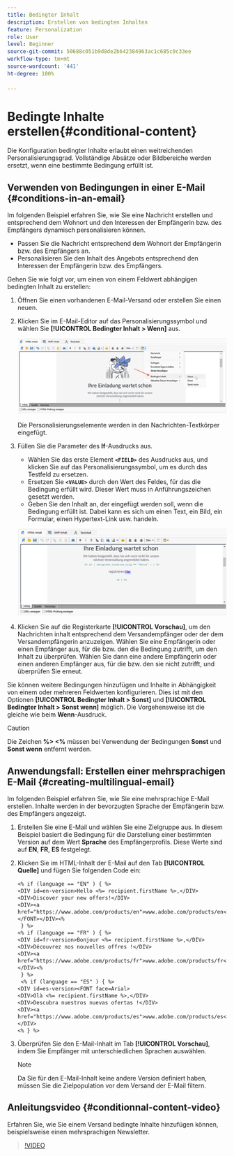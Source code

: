 ```yaml
---
title: Bedingter Inhalt
description: Erstellen von bedingten Inhalten
feature: Personalization
role: User
level: Beginner
source-git-commit: 50688c051b9d8de2b642384963ac1c685c0c33ee
workflow-type: tm+mt
source-wordcount: '441'
ht-degree: 100%

---
```



# Bedingte Inhalte erstellen{#conditional-content}

Die Konfiguration bedingter Inhalte erlaubt einen weitreichenden Personalisierungsgrad. Vollständige Absätze oder Bildbereiche werden ersetzt, wenn eine bestimmte Bedingung erfüllt ist.


## Verwenden von Bedingungen in einer E-Mail {#conditions-in-an-email}

Im folgenden Beispiel erfahren Sie, wie Sie eine Nachricht erstellen und entsprechend dem Wohnort und den Interessen der Empfängerin bzw. des Empfängers dynamisch personalisieren können.

* Passen Sie die Nachricht entsprechend dem Wohnort der Empfängerin bzw. des Empfängers an.
* Personalisieren Sie den Inhalt des Angebots entsprechend den Interessen der Empfängerin bzw. des Empfängers.

Gehen Sie wie folgt vor, um einen von einem Feldwert abhängigen bedingten Inhalt zu erstellen:

1. Öffnen Sie einen vorhandenen E-Mail-Versand oder erstellen Sie einen neuen.
1. Klicken Sie im E-Mail-Editor auf das Personalisierungssymbol und wählen Sie **[!UICONTROL Bedingter Inhalt > Wenn]** aus.

   ![Einfügen einer Bedingung](assets/condition-insert.png)

   Die Personalisierungselemente werden in den Nachrichten-Textkörper eingefügt.

1. Füllen Sie die Parameter des **If**-Ausdrucks aus.

   * Wählen Sie das erste Element **`<FIELD>`** des Ausdrucks aus, und klicken Sie auf das Personalisierungssymbol, um es durch das Testfeld zu ersetzen.
   * Ersetzen Sie **`<VALUE>`** durch den Wert des Feldes, für das die Bedingung erfüllt wird. Dieser Wert muss in Anführungszeichen gesetzt werden.
   * Geben Sie den Inhalt an, der eingefügt werden soll, wenn die Bedingung erfüllt ist. Dabei kann es sich um einen Text, ein Bild, ein Formular, einen Hypertext-Link usw. handeln.

   ![Bedingung in einer E-Mail](assets/condition-in-email.png)

1. Klicken Sie auf die Registerkarte **[!UICONTROL Vorschau]**, um den Nachrichten inhalt entsprechend dem Versandempfänger oder der dem Versandempfängerin anzuzeigen. Wählen Sie eine Empfängerin oder einen Empfänger aus, für die bzw. den die Bedingung zutrifft, um den Inhalt zu überprüfen. Wählen Sie dann eine andere Empfängerin oder einen anderen Empfänger aus, für die bzw. den sie nicht zutrifft, und überprüfen Sie erneut.

Sie können weitere Bedingungen hinzufügen und Inhalte in Abhängigkeit von einem oder mehreren Feldwerten konfigurieren. Dies ist mit den Optionen **[!UICONTROL Bedingter Inhalt > Sonst]** und **[!UICONTROL Bedingter Inhalt > Sonst wenn]** möglich. Die Vorgehensweise ist die gleiche wie beim **Wenn**-Ausdruck.

>[!CAUTION]
>
>Die Zeichen **%> &lt;%** müssen bei Verwendung der Bedingungen  **Sonst** und **Sonst wenn** entfernt werden.


## Anwendungsfall: Erstellen einer mehrsprachigen E-Mail {#creating-multilingual-email}

Im folgenden Beispiel erfahren Sie, wie Sie eine mehrsprachige E-Mail erstellen. Inhalte werden in der bevorzugten Sprache der Empfängerin bzw. des Empfängers angezeigt.

1. Erstellen Sie eine E-Mail und wählen Sie eine Zielgruppe aus. In diesem Beispiel basiert die Bedingung für die Darstellung einer bestimmten Version auf dem Wert **Sprache** des Empfängerprofils. Diese Werte sind auf **EN**, **FR**, **ES** festgelegt.
1. Klicken Sie im HTML-Inhalt der E-Mail auf den Tab **[!UICONTROL Quelle]** und fügen Sie folgenden Code ein:

   ```
   <% if (language == "EN" ) { %>
   <DIV id=en-version>Hello <%= recipient.firstName %>,</DIV>
   <DIV>Discover your new offers!</DIV>
   <DIV><a href="https://www.adobe.com/products/en">www.adobe.com/products/en</A></FONT></DIV><%
    } %>
   <% if (language == "FR" ) { %>
   <DIV id=fr-version>Bonjour <%= recipient.firstName %>,</DIV>
   <DIV>Découvrez nos nouvelles offres !</DIV>
   <DIV><a href="https://www.adobe.com/products/fr">www.adobe.com/products/fr</A></DIV><%
    } %>
    <% if (language == "ES" ) { %>
   <DIV id=es-version><FONT face=Arial>
   <DIV>Olà <%= recipient.firstName %>,</DIV>
   <DIV>Descubra nuestros nuevas ofertas !</DIV>
   <DIV><a href="https://www.adobe.com/products/es">www.adobe.com/products/es</A></DIV>
   <% } %>
   ```

1. Überprüfen Sie den E-Mail-Inhalt im Tab **[!UICONTROL Vorschau]**, indem Sie Empfänger mit unterschiedlichen Sprachen auswählen.

   >[!NOTE]
   >
   >Da Sie für den E-Mail-Inhalt keine andere Version definiert haben, müssen Sie die Zielpopulation vor dem Versand der E-Mail filtern.

## Anleitungsvideo {#conditionnal-content-video}

Erfahren Sie, wie Sie einem Versand bedingte Inhalte hinzufügen können, beispielsweise einen mehrsprachigen Newsletter.

>[!VIDEO](https://video.tv.adobe.com/v/335682?quality=12)

